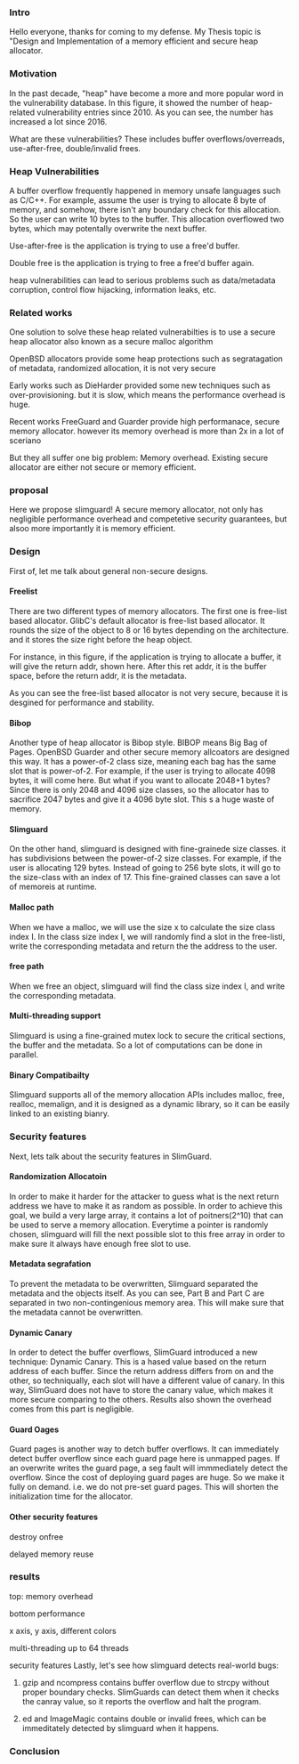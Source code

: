 ### Intro
Hello everyone, thanks for coming to my defense. My Thesis topic is "Design and
Implementation of a memory efficient and secure heap allocator.

### Motivation
In the past decade, "heap" have become a more and more popular word in the
vulnerability database. In this figure, it showed the number of heap-related
vulnerability entries since 2010. As you can see, the number has increased a
lot since 2016. 

What are these vulnerabilities?
These includes buffer overflows/overreads, use-after-free, double/invalid
frees.

### Heap Vulnerabilities
A buffer overflow frequently happened in memory unsafe languages such as C/C++.
For example, assume the user is trying to allocate 8 byte of memory, and
somehow, there isn't any boundary check for this allocation. So the user can
write 10 bytes to the buffer. This allocation overflowed two bytes, which may
potentally overwrite the next buffer.

Use-after-free is the application is trying to use a free'd buffer.

Double free is the application is trying to free a free'd buffer again.

heap vulnerabilities can lead to serious problems such as data/metadata
corruption, control flow hijacking, information leaks, etc.

### Related works

One solution to solve these heap related vulnerabilties is to use a secure heap
allocator also known as a secure malloc algorithm

OpenBSD allocators provide some heap protections such as segratagation of
metadata, randomized allocation, it is not very secure 

Early works such as DieHarder provided some new techniques such as
over-provisioning.  but it is slow, which means the performance overhead is
huge.

Recent works FreeGuard and Guarder provide high performanace, secure memory
allocator.  however its memory overhead is more than 2x in a lot of sceriano

But they all suffer one big problem: Memory overhead. Existing secure allocator
are either not secure or memory efficient.

### proposal

Here we propose slimguard! A secure memory allocator, not only has negligible
performance overhead and competetive security guarantees, but alsoo more
importantly it is memory efficient. 

### Design

First of, let me talk about general non-secure designs.

#### Freelist
There are two different types of memory allocators. The first one is free-list
based allocator. GlibC's default allocator is free-list based allocator. It rounds 
the size of the object to 8 or 16 bytes depending on the architecture. and it 
stores the size right before the heap object. 

For instance, in this figure, if the application is trying to allocate a
buffer, it will give the return addr, shown here. After this ret addr, it is
the buffer space, before the return addr, it is the metadata. 

As you can see the free-list based allocator is not very secure, because it
is desgined for performance and stability. 

#### Bibop
Another type of heap allocator is Bibop style. BIBOP means Big Bag of Pages. 
OpenBSD Guarder and other secure memory allcoators are designed this way. 
It has a power-of-2 class size, meaning each bag has the same slot that is 
power-of-2. For example, if the user is trying to allocate 4098 bytes, it will
come here. But what if you want to allocate 2048+1 bytes? Since there is only 
2048 and 4096 size classes, so the allocator has to sacrifice 2047 bytes and 
give it a 4096 byte slot. This s a huge waste of memory.

#### Slimguard
On the other hand, slimguard is designed with fine-grainede size classes. it
has subdivisions between the power-of-2 size classes. For example, if the user
is allocating 129 bytes. Instead of going to 256 byte slots, it will go to the
size-class with an index of 17. This fine-grained classes can save a lot of
memoreis at runtime.  


#### Malloc path

When we have a malloc, we will use the size x to calculate the size class index
I.  In the class size index I, we will randomly find a slot in the free-listi, 
write the corresponding metadata and return the the address to the user.

#### free path

When we free an object, slimguard will find the class size index I, and write
the corresponding metadata.

#### Multi-threading support
Slimguard is using a fine-grained mutex lock to secure the critical sections,
the buffer and the metadata. So a lot of computations can be done in parallel.

#### Binary Compatibailty
Slimguard supports all of the memory allocation APIs includes malloc, free,
realloc, memalign, and it is designed as a dynamic library, so it can be easily
linked to an existing bianry.

### Security features
Next, lets talk about the security features in SlimGuard. 

#### Randomization Allocatoin

In order to make it harder for the attacker to guess what is the next return address
we have to make it as random as possible. In order to achieve this goal, we build a 
very large array, it contains a lot of poitners(2^10) that can be used to serve a 
memory allocation. Everytime a pointer is randomly chosen, slimguard will fill
the next possible slot to this free array in order to make sure it always have 
enough free slot to use.

#### Metadata segrafation

To prevent the metadata to be overwritten, Slimguard separated the metadata and
the objects itself. As you can see, Part B and Part C are separated in two 
non-contingenious memory area. This will make sure that the metadata cannot be
overwritten.

#### Dynamic Canary

In order to detect the buffer overflows, SlimGuard introduced a new technique: 
Dynamic Canary. This is a hased value based on the return address of each buffer.
Since the return address differs from on and the other, so techniqually, each 
slot will have a different value of canary. In this way, SlimGuard does not 
have to store the canary value, which makes it more secure comparing to the others.
Results also shown the overhead comes from this part is negligible.

#### Guard Oages

Guard pages is another way to detch buffer overflows. It can immediately detect buffer
overflow since each guard page here is unmapped pages. If an overwrite writes the 
guard page, a seg fault will immmediately detect the overflow. Since the cost of
deploying guard pages are huge. So we make it fully on demand. i.e. we do not 
pre-set guard pages. This will shorten the initialization time for the allocator.

#### Other security features

destroy onfree 

delayed memory reuse

### results
top: memory overhead

bottom performance

x axis, y axis, different colors

multi-threading up to 64 threads

security features
Lastly, let's see how slimguard detects real-world bugs:
1. gzip and ncompress contains buffer overflow due to strcpy
 without proper boundary checks. SlimGuards can detect them 
when it checks the canray value, so it reports the overflow and
halt the program.

2. ed and ImageMagic contains double or invalid frees, which can be 
immeditately detected by slimguard when it happens.

### Conclusion


